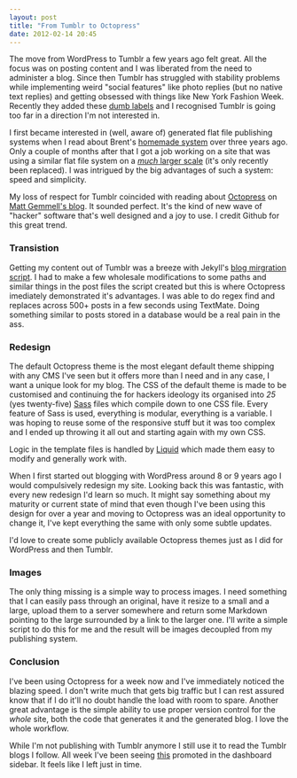 ```yaml
---
layout: post
title: "From Tumblr to Octopress"
date: 2012-02-14 20:45
---
```


The move from WordPress to Tumblr a few years ago felt great. All the focus was on posting content and I was liberated from the need to administer a blog. Since then Tumblr has struggled with stability problems while implementing weird "social features" like photo replies (but no native text replies) and getting obsessed with things like New York Fashion Week. Recently they added these [dumb labels](http://staff.tumblr.com/post/16980189397/highlighted-posts) and I recognised Tumblr is going too far in a direction I'm not interested in.

I first became interested in (well, aware of) generated flat file publishing systems when I read about Brent's [homemade system](http://inessential.com/2009/01/30/new_publishing_system_tour_of_my_head) over three years ago. Only a couple of months after that I got a job working on a site that was using a similar flat file system on a [*much* larger scale](http://www.abc.net.au/news/) (it's only recently been replaced). I was intrigued by the big advantages of such a system: speed and simplicity.

My loss of respect for Tumblr coincided with reading about [Octopress](http://octopress.org/) on [Matt Gemmell's blog](http://mattgemmell.com/2011/09/12/blogging-with-octopress/). It sounded perfect. It's the kind of new wave of "hacker" software that's well designed and a joy to use. I credit Github for this great trend.

### Transistion

Getting my content out of Tumblr was a breeze with Jekyll's [blog mirgration script](https://github.com/mojombo/jekyll/wiki/blog-migrations). I had to make a few wholesale modifications to some paths and similar things in the post files the script created but this is where Octopress imediately demonstrated it's advantages. I was able to do regex find and replaces across 500+ posts in a few seconds using TextMate. Doing something similar to posts stored in a database would be a real pain in the ass.

### Redesign

The default Octopress theme is the most elegant default theme shipping with any CMS I've seen but it offers more than I need and in any case, I want a unique look for my blog. The CSS of the default theme is made to be customised and continuing the for hackers ideology its organised into *25* (yes twenty-five) [Sass](http://sass-lang.com/) files which compile down to one CSS file. Every feature of Sass is used, everything is modular, everything is a variable. I was hoping to reuse some of the responsive stuff but it was too complex and I ended up throwing it all out and starting again with my own CSS.

Logic in the template files is handled by [Liquid](http://liquidmarkup.org/) which made them easy to modify and generally work with.

When I first started out blogging with WordPress around 8 or 9 years ago I would compulsively redesign my site. Looking back this was fantastic, with every new redesign I'd learn so much. It might say something about my maturity or current state of mind that even though I've been using this design for over a year and moving to Octopress was an ideal opportunity to change it, I've kept everything the same with only some subtle updates.

I'd love to create some publicly available Octopress themes just as I did for WordPress and then Tumblr.

### Images

The only thing missing is a simple way to process images. I need something that I can easily pass through an original, have it resize to a small and a large, upload them to a server somewhere and return some Markdown pointing to the large surrounded by a link to the larger one. I'll write a simple script to do this for me and the result will be images decoupled from my publishing system.

### Conclusion

I've been using Octopress for a week now and I've immediately noticed the blazing speed. I don't write much that gets big traffic but I can rest assured know that if I do it'll no doubt handle the load with room to spare. Another great advantage is the simple ability to use proper version control for the *whole* site, both the code that generates it and the generated blog. I love the whole workflow.

While I'm not publishing with Tumblr anymore I still use it to read the Tumblr blogs I follow. All week I've been seeing [this](http://cl.ly/3d3C3W2I0l0t1P2X3q1E) promoted in the dashboard sidebar. It feels like I left just in time.
